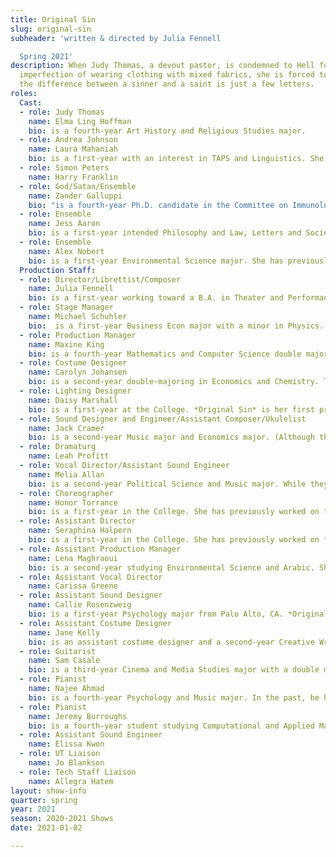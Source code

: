 ```yaml
---
title: Original Sin
slug: original-sin
subheader: 'written & directed by Julia Fennell

  Spring 2021'
description: When Judy Thomas, a devout pastor, is condemned to Hell for her single
  imperfection of wearing clothing with mixed fabrics, she is forced to learn that
  the difference between a sinner and a saint is just a few letters.
roles:
  Cast:
  - role: Judy Thomas
    name: Elma Ling Hoffman
    bio: is a fourth-year Art History and Religious Studies major.
  - role: Andrea Johnson
    name: Laura Mahaniah
    bio: is a first-year with an interest in TAPS and Linguistics. She has previously acted in *My H8 Letter to the Gr8 American Theatre* and a couple of virtual readings. As per her previous bio, she would like to remind everyone who has not yet done so to learn what a Djungelskog is, and assures them that they will not regret it.
  - role: Simon Peters
    name: Harry Franklin
  - role: God/Satan/Ensemble
    name: Zander Galluppi
    bio: "is a fourth-year Ph.D. candidate in the Committee on Immunology. He has performed in ten UT/TAPS shows -- some of his favorite credits include *The Old Man and the Old Moon* (Cookie/Solomon/Ghost Singer), *Animals Out of Paper* (Andy), *Love’s Labour’s Lost: A New Musical* (Longaville), and *Peter and the Starcatcher* (Smee). Additionally, Zander is currently serving in his third term on UT Committee. Outside of UT, Zander has performed with the Hyde Park Community Players and regionally with This Moment Productions, Beverly Arts Center, and Underscore Theatre Company as part of their Chicago Musical Theatre Festival. Catch him this June appearing as Antipholus of Ephesus in Beverly Arts Center's *The Comedy of Errors*! Zander would like to thank the cast and crew of *Original Sin* for their hard work and support in an unconventional rehearsal process!"
  - role: Ensemble
    name: Jess Aaron
    bio: is a first-year intended Philosophy and Law, Letters and Society major. She has previously appeared in several productions with the Dean's Men and is super excited to be performing in her first musical at the University of Chicago. She hopes you enjoy the show!
  - role: Ensemble
    name: Alex Nobert
    bio: is a first-year Environmental Science major. She has previously participated in Spring Quarter 24 Hour Theater as an actor, but other than that, this is her first show! She would like to thank everyone who worked hard to make this show happen despite the circumstances, and her roommates, who had to endure her constant singing in their apartment while they tried to study.
  Production Staff:
  - role: Director/Librettist/Composer
    name: Julia Fennell
    bio: is a first-year working toward a B.A. in Theater and Performance Studies. She is currently working on a new full-length musical entitled Cole, Carved. She's worked on several UChicago productions, including as the assistant stage manager for *My H8 Letter to the Great American Theatre*.
  - role: Stage Manager
    name: Michael Schuhler
    bio:  is a first-year Business Econ major with a minor in Physics. He has previously worked on Theatre24 productions (Actor/Producer) and is currently serving on the UT Committee. In his free time, he enjoys music and singing.
  - role: Production Manager
    name: Maxine King 
    bio: is a fourth-year Mathematics and Computer Science double major. She has previously worked on *Dry Land* (Production Manager), *Macbeth* (Production Manager), *Measure For Measure* (Scenic Designer), *Richard III* (Scenic Designer), *Much Ado About Nothing* (Assistant Scenic Designer), and *As You Like It* (Assistant Props Designer).
  - role: Costume Designer
    name: Carolyn Johansen
    bio: is a second-year double-majoring in Economics and Chemistry. This is her first show with UT.
  - role: Lighting Designer
    name: Daisy Marshall
    bio: is a first-year at the College. *Original Sin* is her first production with UT. Though she learned lots from her experience with theater in high school, she couldn't be happier to move up from her coveted "Assistant Stage Sweeper" position. Accordingly, she is immensely grateful to the cast and crew for creating this amazing performance.
  - role: Sound Designer and Engineer/Assistant Composer/Ukulelist
    name: Jack Cramer
    bio: is a second-year Music major and Economics major. (Although the latter is coming under greater and greater scrutiny). He has previously worked the Radio24 show, *I Arkansas a Ghost* (Sound Designer/Composer), but is otherwise new to University Theatre!
  - role: Dramaturg
    name: Leah Profitt
  - role: Vocal Director/Assistant Sound Engineer
    name: Melia Allan
    bio: is a second-year Political Science and Music major. While they have been singing in Motet Choir and the Vocal Studies program since their first year, *Original Sin* is their first UChicago Theater production, and they are psyched to be a part of this wonderful show.
  - role: Choreographer
    name: Honor Torrance
    bio: is a first-year in the College. She has previously worked on the Theater24 Autumn 2020 and Winter 2021 shows (Actor, Graphic Designer), in which she took on serious and challenging roles such as Vampire Romeo and Girl Being Chased By Ghost Of Former US President Bill Clinton.
  - role: Assistant Director
    name: Seraphina Halpern
    bio: is a first-year in the College. She has previously worked on *My H8 Letter to the Gr8 American Theater* (Assistant Video Director).
  - role: Assistant Production Manager
    name: Lena Maghraoui
    bio: is a second-year studying Environmental Science and Arabic. She previously acted in *Antony and Cleopatra* with the Dean's Men, and this is her first experience with management. She is so grateful to Maxine King for her incredible patience and kindness in guiding Lena through this new side of theatre, and she hopes you enjoy the show!
  - role: Assistant Vocal Director
    name: Carissa Greene
  - role: Assistant Sound Designer
    name: Callie Rosenzweig
    bio: is a first-year Psychology major from Palo Alto, CA. *Original Sin* is her first UT show, and also her first experience with sound design—she was primarily an actress, not a techie, in high school. Callie is excited to be getting involved in UT, and she can't wait to join the community in person next year!
  - role: Assistant Costume Designer
    name: Jane Kelly
    bio: is an assistant costume designer and a second-year Creative Writing and Business Econ major. This is her first experience with UT or theater in general, but she looks forward to working on many more shows and learning all about the different roles that go into a spectacular production.
  - role: Guitarist
    name: Sam Casale
    bio: is a third-year Cinema and Media Studies major with a double minor in Neuroscience and Music (he is just as confused by this combination as you are). He has produced and recorded for a variety of artists that cover genre spans from rap, folk, jazz, and just about anything people ask him to do. Connect with him @samyesman on Insta for all your guitar/production needs!
  - role: Pianist
    name: Najee Ahmad
    bio: is a fourth-year Psychology and Music major. In the past, he has performed with Le Vorris and Vox Circus and really misses doing that because it was super fun and everyone should go to at least one circus open gym next year if things are open pls thanks.
  - role: Pianist
    name: Jeremy Burroughs
    bio: is a fourth-year student studying Computational and Applied Mathematics. He participates in the university's Piano Program and plays cello in the University Chamber Orchestra. With this orchestra, he has performed with the Gilbert and Sullivan Opera Company.
  - role: Assistant Sound Engineer
    name: Elissa Kwon
  - role: UT Liaison
    name: Jo Blankson
  - role: Tech Staff Liaison
    name: Allegra Hatem
layout: show-info
quarter: spring
year: 2021
season: 2020-2021 Shows
date: 2021-01-02

---
```


